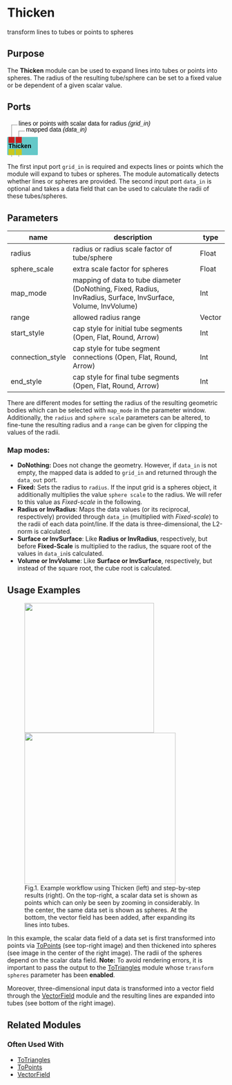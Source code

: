 
# Thicken
transform lines to tubes or points to spheres

## Purpose

The **Thicken** module can be used to expand lines into tubes or points into spheres. The radius of the resulting tube/sphere can be set to a fixed value or be dependent of a given scalar value.

## Ports

<svg width="50.599999999999994em" height="8.6em" >
<style>.text { font: normal 1.0em sans-serif;}tspan{ font: italic 1.0em sans-serif;}.moduleName{ font: bold 1.0em sans-serif;}</style>
<rect x="0em" y="2.8em" width="5.06em" height="3.0em" rx="0.1em" ry="0.1em" style="fill:#64c8c8ff;" />
<rect x="0.2em" y="2.8em" width="1.0em" height="1.0em" rx="0.0em" ry="0.0em" style="fill:#c81e1eff;" >
<title>grid_in</title></rect>
<rect x="0.7em" y="0.7999999999999998em" width="0.03333333333333333em" height="2.0em" rx="0.0em" ry="0.0em" style="fill:#000000;" />
<rect x="0.7em" y="0.7999999999999998em" width="1.0em" height="0.03333333333333333em" rx="0.0em" ry="0.0em" style="fill:#000000;" />
<text x="1.9em" y="0.8999999999999998em" class="text" >lines or points with scalar data for radius<tspan> (grid_in)</tspan></text>
<rect x="1.4em" y="2.8em" width="1.0em" height="1.0em" rx="0.0em" ry="0.0em" style="fill:#c81e1eff;" >
<title>data_in</title></rect>
<rect x="1.9em" y="1.7999999999999998em" width="0.03333333333333333em" height="1.0em" rx="0.0em" ry="0.0em" style="fill:#000000;" />
<rect x="1.9em" y="1.7999999999999998em" width="1.0em" height="0.03333333333333333em" rx="0.0em" ry="0.0em" style="fill:#000000;" />
<text x="3.0999999999999996em" y="1.9em" class="text" >mapped data<tspan> (data_in)</tspan></text>
<text x="0.2em" y="4.65em" class="moduleName" >Thicken</text><rect x="0.2em" y="4.8em" width="1.0em" height="1.0em" rx="0.0em" ry="0.0em" style="fill:#c8c81eff;" >
<title>grid_out</title></rect>
<rect x="0.7em" y="5.8em" width="0.03333333333333333em" height="2.0em" rx="0.0em" ry="0.0em" style="fill:#000000;" />
<rect x="0.7em" y="7.8em" width="1.0em" height="0.03333333333333333em" rx="0.0em" ry="0.0em" style="fill:#000000;" />
<text x="1.9em" y="7.8999999999999995em" class="text" >tubes or spheres<tspan> (grid_out)</tspan></text>
<rect x="1.4em" y="4.8em" width="1.0em" height="1.0em" rx="0.0em" ry="0.0em" style="fill:#c8c81eff;" >
<title>data_out</title></rect>
<rect x="1.9em" y="5.8em" width="0.03333333333333333em" height="1.0em" rx="0.0em" ry="0.0em" style="fill:#000000;" />
<rect x="1.9em" y="6.8em" width="1.0em" height="0.03333333333333333em" rx="0.0em" ry="0.0em" style="fill:#000000;" />
<text x="3.0999999999999996em" y="6.8999999999999995em" class="text" >tubes or spheres with mapped data<tspan> (data_out)</tspan></text>
</svg>

The first input port `grid_in` is required and expects lines or points which the module will expand to tubes or spheres. The module automatically detects whether lines or spheres are provided.
    The second input port `data_in` is optional and takes a data field that can be used to calculate the radii of these tubes/spheres.

## Parameters
|name|description|type|
|-|-|-|
|radius|radius or radius scale factor of tube/sphere|Float|
|sphere_scale|extra scale factor for spheres|Float|
|map_mode|mapping of data to tube diameter (DoNothing, Fixed, Radius, InvRadius, Surface, InvSurface, Volume, InvVolume)|Int|
|range|allowed radius range|Vector|
|start_style|cap style for initial tube segments (Open, Flat, Round, Arrow)|Int|
|connection_style|cap style for tube segment connections (Open, Flat, Round, Arrow)|Int|
|end_style|cap style for final tube segments (Open, Flat, Round, Arrow)|Int|

There are different modes for setting the radius of the resulting geometric bodies which can be selected with `map_mode` in the parameter window. Additionally, the `radius` and `sphere scale` parameters can be altered, to fine-tune the resulting radius and a `range` can be given for clipping the values of the radii.

### Map modes:
- **DoNothing:** Does not change the geometry. However, if `data_in` is not empty, the mapped data is added to `grid_in` and returned through the `data_out` port.
- **Fixed:** Sets the radius to `radius`. If the input grid is a spheres object, it additionally multiplies the value `sphere scale` to the radius. We will refer to this value as *Fixed-scale* in the following.
- **Radius or InvRadius**: Maps the data values (or its reciprocal, respectively) provided through `data_in` (multiplied with *Fixed-scale*) to the radii of each data point/line. If the data is three-dimensional, the L2-norm is calculated.
- **Surface or InvSurface**: Like **Radius or InvRadius**, respectively, but before **Fixed-Scale** is multiplied to the radius, the square root of the values in `data_in`is calculated.
- **Volume or InvVolume**: Like **Surface or InvSurface**, respectively, but instead of the square root, the cube root is calculated.

## Usage Examples

<figure float="left">
    <img src="../../../../module/geometry/Thicken/thickenWorkflow.png" width=300/>
    <img src="../../../../module/geometry/Thicken/thickenExampleResult.png" width=350/>
    <figcaption>Fig.1. Example workflow using Thicken (left) and step-by-step results (right). On the top-right, a scalar data set is shown as points which can only be seen by zooming in considerably. In the center, the same data set is shown as spheres. At the bottom, the vector field has been added, after expanding its lines into tubes.</figcaption>
</figure>

In this example, the scalar data field of a data set is first transformed into points via [ToPoints](ToPoints.md) (see top-right image) and then thickened into spheres (see image in the center of the right image). The radii of the spheres depend on the scalar data field.
**Note:** To avoid rendering errors, it is important to pass the output to the [ToTriangles](ToTriangles.md) module whose `transform spheres` parameter has been **enabled**.

Moreover, three-dimensional input data is transformed into a vector field through the [VectorField](VectorField.md) module and the resulting lines are expanded into tubes (see bottom of the right image).

## Related Modules

### Often Used With

- [ToTriangles](ToTriangles.md)
- [ToPoints](ToPoints.md)
- [VectorField](VectorField.md)


